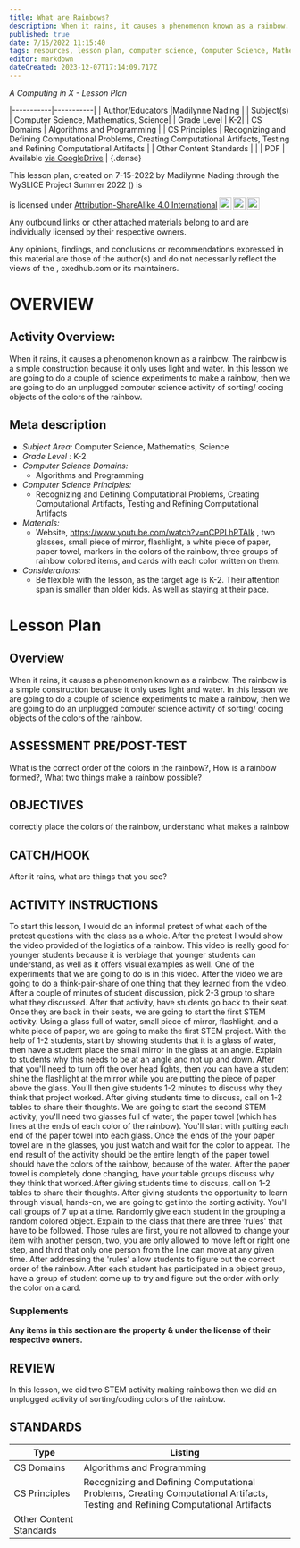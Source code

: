 ```yaml
---
title: What are Rainbows?
description: When it rains, it causes a phenomenon known as a rainbow. The rainbow is a simple construction because it only uses light and water. In this lesson we are going to do a couple of science experiments to make a rainbow, then we are going to do an unplugged computer science activity of sorting/ coding objects of the colors of the rainbow.
published: true
date: 7/15/2022 11:15:40
tags: resources, lesson plan, computer science, Computer Science, Mathematics, Science 
editor: markdown
dateCreated: 2023-12-07T17:14:09.717Z
---
```

*A Computing in X - Lesson Plan*

|-----------|-----------|
| Author/Educators |Madilynne Nading |
| Subject(s) | Computer Science, Mathematics, Science|
| Grade Level | K-2|
| CS Domains | Algorithms and Programming |
| CS Principles | Recognizing and Defining Computational Problems, Creating Computational Artifacts, Testing and Refining Computational Artifacts |
| Other Content Standards |  | 
| PDF | Available [via GoogleDrive]() |
{.dense}






This lesson plan, created on 7-15-2022 by Madilynne Nading through the  WySLICE Project Summer 2022 () is  <p xmlns:cc="http://creativecommons.org/ns#" >  is licensed under <a href="http://creativecommons.org/licenses/by-sa/4.0/?ref=chooser-v1" target="_blank" rel="license noopener noreferrer" style="display:inline-block;">Attribution-ShareAlike 4.0 International<img style="height:22px!important;margin-left:3px;vertical-align:text-bottom;" src="https://mirrors.creativecommons.org/presskit/icons/cc.svg?ref=chooser-v1"><img style="height:22px!important;margin-left:3px;vertical-align:text-bottom;" src="https://mirrors.creativecommons.org/presskit/icons/by.svg?ref=chooser-v1"><img style="height:22px!important;margin-left:3px;vertical-align:text-bottom;" src="https://mirrors.creativecommons.org/presskit/icons/sa.svg?ref=chooser-v1"></a></p>


Any outbound links or other attached materials belong to and are individually licensed by their respective owners. 


Any opinions, findings, and conclusions or recommendations expressed in this material are those of the author(s) and do not necessarily reflect the views of the , cxedhub.com or its maintainers.


# OVERVIEW
## Activity Overview:  
When it rains, it causes a phenomenon known as a rainbow. The rainbow is a simple construction because it only uses light and water. In this lesson we are going to do a couple of science experiments to make a rainbow, then we are going to do an unplugged computer science activity of sorting/ coding objects of the colors of the rainbow.
## Meta description
+ *Subject Area:* Computer Science, Mathematics, Science 
+ *Grade Level :* K-2 
+ *Computer Science Domains:*
   + Algorithms and Programming
+ *Computer Science Principles:*
   + Recognizing and Defining Computational Problems, Creating Computational Artifacts, Testing and Refining Computational Artifacts
+ *Materials:* 
   + Website, https://www.youtube.com/watch?v=nCPPLhPTAIk , two glasses, small piece of mirror, flashlight, a white piece of paper, paper towel, markers in the colors of the rainbow, three groups of rainbow colored items, and cards with each color written on them.
+ *Considerations:*
   + Be flexible with the lesson, as the target age is K-2. Their attention span is smaller than older kids. As well as staying at their pace.


# Lesson Plan
## Overview
When it rains, it causes a phenomenon known as a rainbow. The rainbow is a simple construction because it only uses light and water. In this lesson we are going to do a couple of science experiments to make a rainbow, then we are going to do an unplugged computer science activity of sorting/ coding objects of the colors of the rainbow.
## ASSESSMENT PRE/POST-TEST
What is the correct order of the colors in the rainbow?, How is a rainbow formed?, What two things make a rainbow possible?
## OBJECTIVES
correctly place the colors of the rainbow, understand what makes a rainbow


## CATCH/HOOK
After it rains, what are things that you see?


## ACTIVITY INSTRUCTIONS
To start this lesson, I would do an informal pretest of what each of the pretest questions with the class as a whole. After the pretest I would show the video provided of the logistics of a rainbow. 
This video is really good for younger students because it is verbiage that younger students can understand, as well as it offers visual examples as well. One of the experiments that we are going to do is in this video. 
After the video we are going to do a think-pair-share of one thing that they learned from the video. After a couple of minutes of student discussion, pick 2-3 group to share what they discussed. After that activity, have students go back to their seat. 
Once they are back in their seats, we are going to start the first STEM activity. Using a glass full of water, small piece of mirror, flashlight, and a white piece of paper, we are going to make the first STEM project. With the help of 1-2 students, start by showing students that it is a glass of water, then have a student place the small mirror in the glass at an angle. Explain to students why this needs to be at an angle and not up and down. After that you'll need to turn off the over head lights, then you can have a student shine the flashlight at the mirror while you are putting the piece of paper above the glass. You'll then give students 1-2 minutes to discuss why they think that project worked. After giving students time to discuss, call on 1-2 tables to share their thoughts.
We are going to start the second STEM activity, you'll need two glasses full of water, the paper towel (which has lines at the ends of each color of the rainbow). You'll start with putting each end of the paper towel into each glass. Once the ends of the your paper towel are in the glasses, you just watch and wait for the color to appear. The end result of the activity should be the entire length of the paper towel should have the colors of the rainbow, because of the water. After the paper towel is completely done changing, have your table groups discuss why they think that worked.After giving students time to discuss, call on 1-2 tables to share their thoughts.
After giving students the opportunity to learn through visual, hands-on, we are going to get into the sorting activity. You'll call groups of 7 up at a time. Randomly give each student in the grouping a random colored object. Explain to the class that there are three 'rules' that have to be followed. Those rules are first, you're not allowed to change your item with another person, two, you are only allowed to move left or right one step, and third that only one person from the line can move at any given time. After addressing the 'rules' allow students to figure out the correct order of the rainbow. After each student has participated in a object group, have a group of student come up to try and figure out the order with only the color on a card.


### Supplements
**Any items in this section are the property & under the license of their respective owners.**






## REVIEW
In this lesson, we did two STEM activity making rainbows then we did an unplugged activity of sorting/coding colors of the rainbow.
## STANDARDS        
| Type | Listing | 
|-----------|-----------|
| CS Domains  | Algorithms and Programming|
| CS Principles   | Recognizing and Defining Computational Problems, Creating Computational Artifacts, Testing and Refining Computational Artifacts|
| Other Content Standards |   |